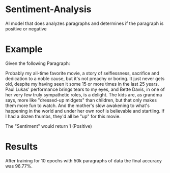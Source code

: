# Sentiment-Analysis
AI model that does analyzes paragraphs and determines if the paragraph is positive or negative  

# Example
Given the following Paragraph: 

Probably my all-time favorite movie, a story of selflessness, sacrifice and dedication to a noble cause, but it's not preachy or boring. It just never gets old, despite my having seen it some 15 or more times in the last 25 years. Paul Lukas' performance brings tears to my eyes, and Bette Davis, in one of her very few truly sympathetic roles, is a delight. The kids are, as grandma says, more like "dressed-up midgets" than children, but that only makes them more fun to watch. And the mother's slow awakening to what's happening in the world and under her own roof is believable and startling. If I had a dozen thumbs, they'd all be "up" for this movie.

The "Sentiment" would return 1 (Positive)

# Results 
After training for 10 epochs with 50k paragraphs of data the final accuracy was 96.77%. 



